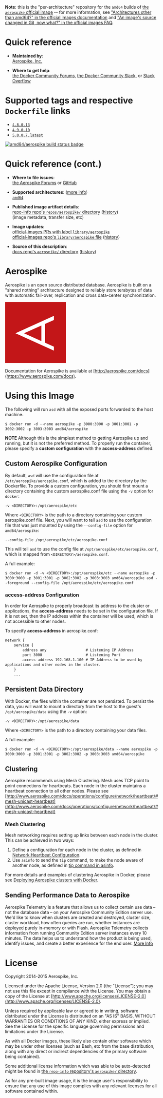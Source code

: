 <!--

********************************************************************************

WARNING:

    DO NOT EDIT "aerospike/README.md"

    IT IS AUTO-GENERATED

    (from the other files in "aerospike/" combined with a set of templates)

********************************************************************************

-->

**Note:** this is the "per-architecture" repository for the `amd64` builds of [the `aerospike` official image](https://hub.docker.com/_/aerospike) -- for more information, see ["Architectures other than amd64?" in the official images documentation](https://github.com/docker-library/official-images#architectures-other-than-amd64) and ["An image's source changed in Git, now what?" in the official images FAQ](https://github.com/docker-library/faq#an-images-source-changed-in-git-now-what).

# Quick reference

-	**Maintained by**:  
	[Aerospike, Inc.](https://github.com/aerospike/aerospike-server.docker)

-	**Where to get help**:  
	[the Docker Community Forums](https://forums.docker.com/), [the Docker Community Slack](http://dockr.ly/slack), or [Stack Overflow](https://stackoverflow.com/search?tab=newest&q=docker)

# Supported tags and respective `Dockerfile` links

-	[`4.8.0.13`](https://github.com/aerospike/aerospike-server.docker/blob/275c4f4967e640cb37a4ce1f5575fdc764f08216/Dockerfile)
-	[`4.9.0.10`](https://github.com/aerospike/aerospike-server.docker/blob/0fb5877b7619eb04a74ecde0b6bc11821fdb5248/Dockerfile)
-	[`5.0.0.7`, `latest`](https://github.com/aerospike/aerospike-server.docker/blob/a4ee4c09d467495c4cb53c5444a66a067f3771f8/Dockerfile)

[![amd64/aerospike build status badge](https://img.shields.io/jenkins/s/https/doi-janky.infosiftr.net/job/multiarch/job/amd64/job/aerospike.svg?label=amd64/aerospike%20%20build%20job)](https://doi-janky.infosiftr.net/job/multiarch/job/amd64/job/aerospike/)

# Quick reference (cont.)

-	**Where to file issues**:  
	[the Aerospike Forums](https://discuss.aerospike.com) or [GitHub](https://github.com/aerospike/aerospike-server.docker/issues)

-	**Supported architectures**: ([more info](https://github.com/docker-library/official-images#architectures-other-than-amd64))  
	[`amd64`](https://hub.docker.com/r/amd64/aerospike/)

-	**Published image artifact details**:  
	[repo-info repo's `repos/aerospike/` directory](https://github.com/docker-library/repo-info/blob/master/repos/aerospike) ([history](https://github.com/docker-library/repo-info/commits/master/repos/aerospike))  
	(image metadata, transfer size, etc)

-	**Image updates**:  
	[official-images PRs with label `library/aerospike`](https://github.com/docker-library/official-images/pulls?q=label%3Alibrary%2Faerospike)  
	[official-images repo's `library/aerospike` file](https://github.com/docker-library/official-images/blob/master/library/aerospike) ([history](https://github.com/docker-library/official-images/commits/master/library/aerospike))

-	**Source of this description**:  
	[docs repo's `aerospike/` directory](https://github.com/docker-library/docs/tree/master/aerospike) ([history](https://github.com/docker-library/docs/commits/master/aerospike))

# Aerospike

Aerospike is an open source distributed database. Aerospike is built on a "shared nothing" architecture designed to reliably store terabytes of data with automatic fail-over, replication and cross data-center synchronization.

![logo](https://raw.githubusercontent.com/docker-library/docs/9944063c59872460e15f6ecb19c1419c8124752f/aerospike/logo.png)

Documentation for Aerospike is available at [http://aerospike.com/docs](https://www.aerospike.com/docs).

# Using this Image

The following will run `asd` with all the exposed ports forwarded to the host machine.

```console
$ docker run -d --name aerospike -p 3000:3000 -p 3001:3001 -p 3002:3002 -p 3003:3003 amd64/aerospike
```

**NOTE** Although this is the simplest method to getting Aerospike up and running, but it is not the preferred method. To properly run the container, please specify a **custom configuration** with the **access-address** defined.

## Custom Aerospike Configuration

By default, `asd` will use the configuration file at `/etc/aerospike/aerospike.conf`, which is added to the directory by the Dockerfile. To provide a custom configuration, you should first mount a directory containing the custom aerospike.conf file using the `-v` option for `docker`:

	-v <DIRECTORY>:/opt/aerospike/etc

Where `<DIRECTORY>` is the path to a directory containing your custom aerospike.conf file. Next, you will want to tell `asd` to use the configuration file that was just mounted by using the `--config-file` option for `amd64/aerospike`:

	--config-file /opt/aerospike/etc/aerospike.conf

This will tell `asd` to use the config file at `/opt/aerospike/etc/aerospike.conf`, which is mapped from `<DIRECTORY>/aerospike.conf`.

A full example:

```console
$ docker run -d -v <DIRECTORY>:/opt/aerospike/etc --name aerospike -p 3000:3000 -p 3001:3001 -p 3002:3002 -p 3003:3003 amd64/aerospike asd --foreground --config-file /opt/aerospike/etc/aerospike.conf
```

### access-address Configuration

In order for Aerospike to properly broadcast its address to the cluster or applications, the **access-address** needs to be set in the configuration file. If it is not set, then the IP address within the container will be used, which is not accessible to other nodes.

To specify **access-address** in aerospike.conf:

	network {
	    service {
	        address any                  # Listening IP Address
	        port 3000                    # Listening Port
	        access-address 192.168.1.100 # IP Address to be used by applications and other nodes in the cluster.
	    }
	    ...

## Persistent Data Directory

With Docker, the files within the container are not persisted. To persist the data, you will want to mount a directory from the host to the guest's `/opt/aerospike/data` using the `-v` option:

	-v <DIRECTORY>:/opt/aerospike/data

Where `<DIRECTORY>` is the path to a directory containing your data files.

A full example:

```console
$ docker run -d -v <DIRECTORY>:/opt/aerospike/data --name aerospike -p 3000:3000 -p 3001:3001 -p 3002:3002 -p 3003:3003 amd64/aerospike
```

## Clustering

Aerospike recommends using Mesh Clustering. Mesh uses TCP point to point connections for heartbeats. Each node in the cluster maintains a heartbeat connection to all other nodes. Please see [http://www.aerospike.com/docs/operations/configure/network/heartbeat/#mesh-unicast-heartbeat](http://www.aerospike.com/docs/operations/configure/network/heartbeat/#mesh-unicast-heartbeat)

### Mesh Clustering

Mesh networking requires setting up links between each node in the cluster. This can be achieved in two ways:

1.	Define a configuration for each node in the cluster, as defined in [Network Heartbeat Configuration](http://www.aerospike.com/docs/operations/configure/network/heartbeat/#mesh-unicast-heartbeat).
2.	Use `asinfo` to send the `tip` command, to make the node aware of another node, as defined in [tip command in asinfo](http://www.aerospike.com/docs/tools/asinfo/#tip).

For more details and examples of clustering Aerospike in Docker, please see [Deploying Aerospike clusters with Docker](http://www.aerospike.com/docs/deploy_guides/docker/).

## Sending Performance Data to Aerospike

Aerospike Telemetry is a feature that allows us to collect certain use data – not the database data – on your Aerospike Community Edition server use. We'd like to know when clusters are created and destroyed, cluster size, cluster workload, how often queries are run, whether instances are deployed purely in-memory or with Flash. Aerospike Telemetry collects information from running Community Edition server instances every 10 minutes. The data helps us to understand how the product is being used, identify issues, and create a better experience for the end user. [More Info](http://www.aerospike.com/aerospike-telemetry/)

# License

Copyright 2014-2015 Aerospike, Inc.

Licensed under the Apache License, Version 2.0 (the "License"); you may not use this file except in compliance with the License. You may obtain a copy of the License at [http://www.apache.org/licenses/LICENSE-2.0](http://www.apache.org/licenses/LICENSE-2.0).

Unless required by applicable law or agreed to in writing, software distributed under the License is distributed on an "AS IS" BASIS, WITHOUT WARRANTIES OR CONDITIONS OF ANY KIND, either express or implied. See the License for the specific language governing permissions and limitations under the License.

As with all Docker images, these likely also contain other software which may be under other licenses (such as Bash, etc from the base distribution, along with any direct or indirect dependencies of the primary software being contained).

Some additional license information which was able to be auto-detected might be found in [the `repo-info` repository's `aerospike/` directory](https://github.com/docker-library/repo-info/tree/master/repos/aerospike).

As for any pre-built image usage, it is the image user's responsibility to ensure that any use of this image complies with any relevant licenses for all software contained within.
